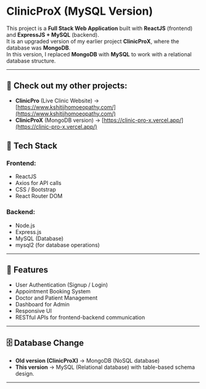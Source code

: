 # ClinicProX (MySQL Version)

This project is a **Full Stack Web Application** built with **ReactJS** (frontend) and **ExpressJS + MySQL** (backend).  
It is an upgraded version of my earlier project **ClinicProX**, where the database was **MongoDB**.  
In this version, I replaced **MongoDB** with **MySQL** to work with a relational database structure.

---

## 📌 Check out my other projects:

- **ClinicPro** (Live Clinic Website) → [https://www.kshitijhomoeopathy.com/](https://www.kshitijhomoeopathy.com/)
- **ClinicProX** (MongoDB version) → [https://clinic-pro-x.vercel.app/](https://clinic-pro-x.vercel.app/)

## 🚀 Tech Stack

### Frontend:
- ReactJS
- Axios for API calls
- CSS / Bootstrap
- React Router DOM

### Backend:
- Node.js
- Express.js
- MySQL (Database)
- mysql2 (for database operations)

---

## 🔹 Features
- User Authentication (Signup / Login)
- Appointment Booking System
- Doctor and Patient Management
- Dashboard for Admin
- Responsive UI
- RESTful APIs for frontend-backend communication

---

## 🗄️ Database Change
- **Old version (ClinicProX)** → MongoDB (NoSQL database)  
- **This version** → MySQL (Relational database) with table-based schema design.

---

